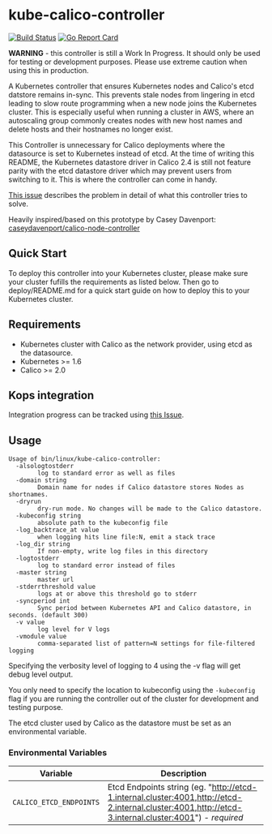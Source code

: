 # kube-calico-controller
[![Build Status](https://travis-ci.org/ottoyiu/kube-calico-controller.svg?branch=master)](https://travis-ci.org/ottoyiu/kube-calico-controller) [![Go Report Card](https://goreportcard.com/badge/github.com/ottoyiu/kube-calico-controller)](https://goreportcard.com/report/github.com/ottoyiu/kube-calico-controller)

**WARNING** - this controller is still a Work In Progress. It should only be used for testing or development purposes. Please use extreme caution when using this in production.

A Kubernetes controller that ensures Kubernetes nodes and Calico's etcd datstore remains in-sync. This prevents stale nodes from lingering in etcd leading to slow route programming when a new node joins the Kubernetes cluster. This is especially useful when running a cluster in AWS, where an autoscaling group commonly creates nodes with new host names and delete hosts and their hostnames no longer exist.

This Controller is unnecessary for Calico deployments where the datasource is set to Kubernetes instead of etcd. At the time of writing this README, the Kubernetes datastore driver in Calico 2.4 is still not feature parity with the etcd datastore driver which may prevent users from switching to it. This is where the controller can come in handy.

[This issue](https://github.com/kubernetes/kops/issues/3224) describes the problem in detail of what this controller tries to solve.

Heavily inspired/based on this prototype by Casey Davenport: [caseydavenport/calico-node-controller](https://github.com/caseydavenport/calico-node-controller)

## Quick Start
To deploy this controller into your Kubernetes cluster, please make sure your cluster fufills the requirements as listed below. Then go to deploy/README.md for a quick start guide on how to deploy this to your Kubernetes cluster.

## Requirements
- Kubernetes cluster with Calico as the network provider, using etcd as the datasource.
- Kubernetes >= 1.6
- Calico >= 2.0

## Kops integration
Integration progress can be tracked using [this Issue](https://github.com/kubernetes/kops/issues/3224).

## Usage
```
Usage of bin/linux/kube-calico-controller:
  -alsologtostderr
        log to standard error as well as files
  -domain string
        Domain name for nodes if Calico datastore stores Nodes as shortnames.
  -dryrun
        dry-run mode. No changes will be made to the Calico datastore.
  -kubeconfig string
        absolute path to the kubeconfig file
  -log_backtrace_at value
        when logging hits line file:N, emit a stack trace
  -log_dir string
        If non-empty, write log files in this directory
  -logtostderr
        log to standard error instead of files
  -master string
        master url
  -stderrthreshold value
        logs at or above this threshold go to stderr
  -syncperiod int
        Sync period between Kubernetes API and Calico datastore, in seconds. (default 300)
  -v value
        log level for V logs
  -vmodule value
        comma-separated list of pattern=N settings for file-filtered logging

```
Specifying the verbosity level of logging to 4 using the -v flag will get debug level output.

You only need to specify the location to kubeconfig using the `-kubeconfig` flag if you are running the controller out of the cluster for development and testing purpose.

The etcd cluster used by Calico as the datastore must be set as an environmental variable.

### Environmental Variables
Variable                       | Description
------------------------------ | ----------
`CALICO_ETCD_ENDPOINTS`        | Etcd Endpoints string (eg. "http://etcd-1.internal.cluster:4001,http://etcd-2.internal.cluster:4001,http://etcd-3.internal.cluster:4001") - *required*
